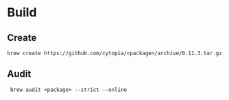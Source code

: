 # Build


## Create
```shell
brew create https://github.com/cytopia/<package>/archive/0.11.3.tar.gz
```


## Audit
```shell
 brew audit <package> --strict --online
 ```
